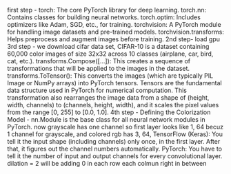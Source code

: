 first step -
torch: The core PyTorch library for deep learning.
torch.nn: Contains classes for building neural networks.
torch.optim: Includes optimizers like Adam, SGD, etc., for training.
torchvision: A PyTorch module for handling image datasets and pre-trained models.
torchvision.transforms: Helps preprocess and augment images before training.
2nd step- 
load gpu
3rd step - 
we download cifar data set, CIFAR-10 is a dataset containing 60,000 color images of size 32x32 across 10 classes (airplane, car, bird, cat, etc.).
transforms.Compose([...]): This creates a sequence of transformations that will be applied to the images in the dataset.
transforms.ToTensor(): This converts the images (which are typically PIL Image or NumPy arrays) into PyTorch tensors. 
Tensors are the fundamental data structure used in PyTorch for numerical computation. 
This transformation also rearranges the image data from a shape of (height, width, channels) to (channels, height, width), and it scales the pixel values from the range [0, 255] to [0.0, 1.0].
4th step - 
Defining the Colorization Model - nn.Module is the base class for all neural network modules in PyTorch.
now grayscale has one channel so first layer looks like 1, 64 becuz 1 channel for grayscale, and colored rgb has 3, 64,
TensorFlow (Keras): You tell it the input shape (including channels) only once, in the first layer. After that, it figures out the channel numbers automatically.
PyTorch: You have to tell it the number of input and output channels for every convolutional layer.
dilation = 2 will be adding 0 in each row each colmun right in between
